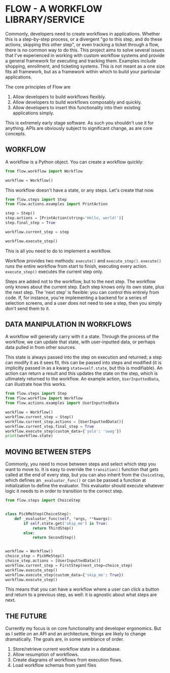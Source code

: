 # FLOW - A WORKFLOW LIBRARY/SERVICE

Commonly, developers need to create workflows in applications. Whether this is a step-by-step process, or a divergent "go to this step, and do these actions, skipping this other step", or even tracking a ticket through a flow, there is no common way to do this. This project aims to solve several issues that I've experienced in working with custom workflow systems and provide a general framework for executing and tracking them. Examples include shopping, enrollment, and ticketing systems. This is not meant as a one size fits all framework, but as a framework within which to build your particular applications.

The core principles of Flow are

1. Allow developers to build workflows flexibly.
2. Allow developers to build workflows composably and quickly.
3. Allow developers to insert this functionality into their existing applications simply.

This is extremely early stage software. As such you shouldn't use it for anything. APIs are obviously subject to significant change, as are core concepts.

## WORKFLOW

A workflow is a Python object. You can create a workflow quickly:

``` python
from flow.workflow import Workflow

workflow = Workflow()
```

This workflow doesn't have a state, or any steps. Let's create that now.

``` python
from flow.steps import Step
from flow.actions.examples import PrintAction

step = Step()
step.actions = [PrintAction(string='Hello, world!')]
step.final_step = True

workflow.current_step = step

workflow.execute_step()
```

This is all you need to do to implement a workflow.

Workflow provides two methods: `execute()` and `execute_step()`. `execute()` runs the entire workflow from start to finish, executing every action. `execute_step()` executes the current step only.

Steps are added not to the workflow, but to the next step. The workflow only knows about the current step. Each step knows only its own state, plus the next step. The 'next step' is flexible: you can control this entirely from code. If, for instance, you're implementing a backend for a series of selection screens, and a user does not need to see a step, then you simply don't send them to it.

## DATA MANIPULATION IN WORKFLOWS

A workflow will generally carry with it a state. Through the process of the workflow, we can update that state, with user-inputted data, or perhaps data pulled in from other sources.

This state is always passed into the step on execution and returned; a step can modify it as it sees fit, this can be passed into steps and modified (it is implicitly passed in as a kwarg `state=self.state`, but this is modifiable). An action can return a result and this updates the state on the step, which is ultimately returned to the workflow. An example action, `UserInputtedData`, can illustrate how this works.

``` python
from flow.steps import Step
from flow.workflow import Workflow
from flow.actions.examples import UserInputtedData

workflow = Workflow()
workflow.current_step = Step()
workflow.current_step.actions = [UserInputtedData()]
workflow.current_step.final_step = True
workflow.execute_step(custom_data={'yolo': 'swag'})
print(workflow.state)
```

## MOVING BETWEEN STEPS

Commonly, you need to move between steps and select which step you want to move to. It is easy to override the `transition()` function that gets called at the end of every step, but you can also inherit from the `ChoiceStep`, which defines an `_evaluator_func()` or can be passed a function at initialization to define the evaluator. This evaluator should execute whatever logic it needs to in order to transition to the correct step.

``` python
from flow.steps import ChoiceStep


class PickMeStep(ChoiceStep):
    def _evaluator_func(self, *args, **kwargs):
        if self.state.get('skip_me') is True:
            return ThirdStep()
        else:
            return SecondStep()


workflow = Workflow()
choice_step = PickMeStep()
choice_step.actions = [UserInputtedData()]
workflow.current_step = FirstStep(next_step=choice_step)
workflow.execute_step()
workflow.execute_step(custom_data={'skip_me': True})
workflow.execute_step()
```

This means that you can have a workflow where a user can click a button and return to a previous step, as well: it is agnostic about what steps are next.

## THE FUTURE

Currently my focus is on core functionality and developer ergonomics. But as I settle on an API and an architecture, things are likely to change dramatically. The goals are, in some semblance of order.

1. Store/retrieve current workflow state in a database.
2. Allow resumption of workflows.
3. Create diagrams of workflows from execution flows.
4. Load workflow schemas from yaml files
